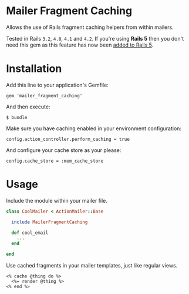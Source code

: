 # Mailer Fragment Caching

Allows the use of Rails fragment caching helpers from within mailers.

Tested in Rails `3.2`, `4.0`, `4.1` and `4.2`. If you're using **Rails 5** then you don't need this gem as this feature has now been [added to Rails 5](https://github.com/rails/rails/pull/22825).

# Installation

Add this line to your application's Gemfile:

`gem 'mailer_fragment_caching'`

And then execute:

`$ bundle`

Make sure you have caching enabled in your environment configuration:

`config.action_controller.perform_caching = true`

And configure your cache store as your please:

`config.cache_store = :mem_cache_store`

# Usage

Include the module within your mailer file.

```ruby
class CoolMailer < ActionMailer::Base

  include MailerFragmentCaching

  def cool_email
    ...
  end

end
```

Use cached fragments in your mailer templates, just like regular views.

```erb
<% cache @thing do %>
  <%= render @thing %>
<% end %>
```
